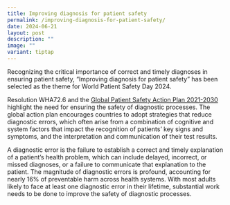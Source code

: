 ```yaml
---
title: Improving diagnosis for patient safety
permalink: /improving-diagnosis-for-patient-safety/
date: 2024-06-21
layout: post
description: ""
image: ""
variant: tiptap
---
```

<p>Recognizing the critical importance of correct and timely diagnoses in
ensuring patient safety, “Improving diagnosis for patient safety” has been
selected as the theme for World Patient Safety Day 2024.</p>
<p>Resolution WHA72.6 and the <a href="https://www.who.int/teams/integrated-health-services/patient-safety/policy/global-patient-safety-action-plan" rel="noopener noreferrer nofollow" target="_blank">Global Patient Safety Action Plan 2021-2030</a> highlight
the need for ensuring the safety of diagnostic processes. The global action
plan encourages countries to adopt strategies that reduce diagnostic errors,
which often arise from a combination of cognitive and system factors that
impact the recognition of patients’ key signs and symptoms, and the interpretation
and communication of their test results.</p>
<p>A diagnostic error is the failure to establish a correct and timely explanation
of a patient’s health problem, which can include delayed, incorrect, or
missed diagnoses, or a failure to communicate that explanation to the patient.
The magnitude of diagnostic errors is profound, accounting for nearly 16%
of preventable harm across health systems. With most adults likely to face
at least one diagnostic error in their lifetime, substantial work needs
to be done to improve the safety of diagnostic processes.</p>